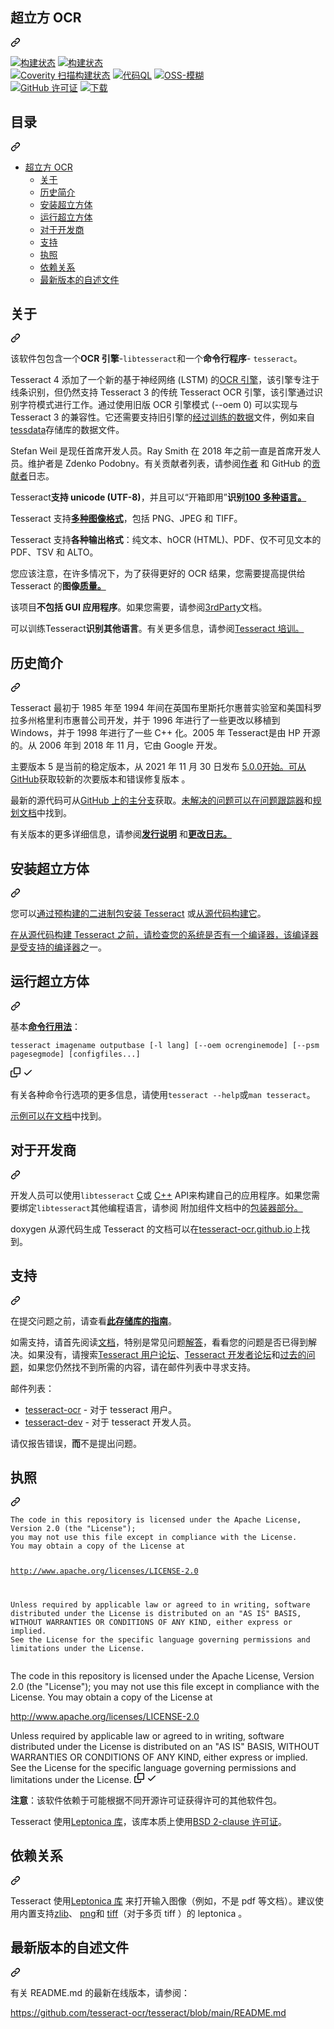 <div class="Box-sc-g0xbh4-0 bJMeLZ js-snippet-clipboard-copy-unpositioned" data-hpc="true"><article class="markdown-body entry-content container-lg" itemprop="text"><div class="markdown-heading" dir="auto"><h1 tabindex="-1" class="heading-element" dir="auto"><font style="vertical-align: inherit;"><font style="vertical-align: inherit;">超立方 OCR</font></font></h1><a id="user-content-tesseract-ocr" class="anchor" aria-label="永久链接：Tesseract OCR" href="#tesseract-ocr"><svg class="octicon octicon-link" viewBox="0 0 16 16" version="1.1" width="16" height="16" aria-hidden="true"><path d="m7.775 3.275 1.25-1.25a3.5 3.5 0 1 1 4.95 4.95l-2.5 2.5a3.5 3.5 0 0 1-4.95 0 .751.751 0 0 1 .018-1.042.751.751 0 0 1 1.042-.018 1.998 1.998 0 0 0 2.83 0l2.5-2.5a2.002 2.002 0 0 0-2.83-2.83l-1.25 1.25a.751.751 0 0 1-1.042-.018.751.751 0 0 1-.018-1.042Zm-4.69 9.64a1.998 1.998 0 0 0 2.83 0l1.25-1.25a.751.751 0 0 1 1.042.018.751.751 0 0 1 .018 1.042l-1.25 1.25a3.5 3.5 0 1 1-4.95-4.95l2.5-2.5a3.5 3.5 0 0 1 4.95 0 .751.751 0 0 1-.018 1.042.751.751 0 0 1-1.042.018 1.998 1.998 0 0 0-2.83 0l-2.5 2.5a1.998 1.998 0 0 0 0 2.83Z"></path></svg></a></div>
<p dir="auto"><a href="https://ci.appveyor.com/project/zdenop/tesseract/" rel="nofollow"><img src="https://camo.githubusercontent.com/19e120b19270b1becea099e91974144469cf61f61ae8210d000f1250e28fec6e/68747470733a2f2f63692e6170707665796f722e636f6d2f6170692f70726f6a656374732f7374617475732f6d69616830696b667366306a333831392f6272616e63682f6d61737465723f7376673d74727565" alt="构建状态" data-canonical-src="https://ci.appveyor.com/api/projects/status/miah0ikfsf0j3819/branch/master?svg=true" style="max-width: 100%;"></a>
<a href="https://github.com/tesseract-ocr/tesseract/actions/workflows/sw.yml"><img src="https://github.com/tesseract-ocr/tesseract/actions/workflows/sw.yml/badge.svg" alt="构建状态" style="max-width: 100%;"></a><br>
<a href="https://scan.coverity.com/projects/tesseract-ocr" rel="nofollow"><img src="https://camo.githubusercontent.com/0bed0e76713a73f2236203e4a8768f7bc31d29f2dac63db5722080f0d486e064/68747470733a2f2f7363616e2e636f7665726974792e636f6d2f70726f6a656374732f7465737365726163742d6f63722f62616467652e737667" alt="Coverity 扫描构建状态" data-canonical-src="https://scan.coverity.com/projects/tesseract-ocr/badge.svg" style="max-width: 100%;"></a>
<a href="https://github.com/tesseract-ocr/tesseract/security/code-scanning"><img src="https://github.com/tesseract-ocr/tesseract/workflows/CodeQL/badge.svg" alt="代码QL" style="max-width: 100%;"></a>
<a href="https://bugs.chromium.org/p/oss-fuzz/issues/list?sort=-opened&amp;can=2&amp;q=proj:tesseract-ocr" rel="nofollow"><img src="https://camo.githubusercontent.com/796fab7cd575cdf780c5fc036ffe1bff0b84a2bc62a03b0f0aec0d1d44cf6c49/68747470733a2f2f696d672e736869656c64732e696f2f62616467652f6f73732d2d66757a7a2d66757a7a696e672d627269676874677265656e" alt="OSS-模糊" data-canonical-src="https://img.shields.io/badge/oss--fuzz-fuzzing-brightgreen" style="max-width: 100%;"></a>
<br>
<a href="https://raw.githubusercontent.com/tesseract-ocr/tesseract/main/LICENSE" rel="nofollow"><img src="https://camo.githubusercontent.com/216e9b944a9edc1ba66ea58c8547654dbec223e89a8eee3e7331216c0d59f4ec/68747470733a2f2f696d672e736869656c64732e696f2f62616467652f6c6963656e73652d4170616368652d2d322e302d626c75652e737667" alt="GitHub 许可证" data-canonical-src="https://img.shields.io/badge/license-Apache--2.0-blue.svg" style="max-width: 100%;"></a>
<a href="https://github.com/tesseract-ocr/tesseract/releases/"><img src="https://camo.githubusercontent.com/3b246f2d8e0fecfa38775d87d00c82c940a32270b4e08b8af82afc3ed6194360/68747470733a2f2f696d672e736869656c64732e696f2f62616467652f646f776e6c6f61642d616c6c25323072656c65617365732d627269676874677265656e2e737667" alt="下载" data-canonical-src="https://img.shields.io/badge/download-all%20releases-brightgreen.svg" style="max-width: 100%;"></a></p>
<div class="markdown-heading" dir="auto"><h2 tabindex="-1" class="heading-element" dir="auto"><font style="vertical-align: inherit;"><font style="vertical-align: inherit;">目录</font></font></h2><a id="user-content-table-of-contents" class="anchor" aria-label="固定链接：目录" href="#table-of-contents"><svg class="octicon octicon-link" viewBox="0 0 16 16" version="1.1" width="16" height="16" aria-hidden="true"><path d="m7.775 3.275 1.25-1.25a3.5 3.5 0 1 1 4.95 4.95l-2.5 2.5a3.5 3.5 0 0 1-4.95 0 .751.751 0 0 1 .018-1.042.751.751 0 0 1 1.042-.018 1.998 1.998 0 0 0 2.83 0l2.5-2.5a2.002 2.002 0 0 0-2.83-2.83l-1.25 1.25a.751.751 0 0 1-1.042-.018.751.751 0 0 1-.018-1.042Zm-4.69 9.64a1.998 1.998 0 0 0 2.83 0l1.25-1.25a.751.751 0 0 1 1.042.018.751.751 0 0 1 .018 1.042l-1.25 1.25a3.5 3.5 0 1 1-4.95-4.95l2.5-2.5a3.5 3.5 0 0 1 4.95 0 .751.751 0 0 1-.018 1.042.751.751 0 0 1-1.042.018 1.998 1.998 0 0 0-2.83 0l-2.5 2.5a1.998 1.998 0 0 0 0 2.83Z"></path></svg></a></div>
<ul dir="auto">
<li><a href="#tesseract-ocr"><font style="vertical-align: inherit;"><font style="vertical-align: inherit;">超立方 OCR</font></font></a>
<ul dir="auto">
<li><a href="#about"><font style="vertical-align: inherit;"><font style="vertical-align: inherit;">关于</font></font></a></li>
<li><a href="#brief-history"><font style="vertical-align: inherit;"><font style="vertical-align: inherit;">历史简介</font></font></a></li>
<li><a href="#installing-tesseract"><font style="vertical-align: inherit;"><font style="vertical-align: inherit;">安装超立方体</font></font></a></li>
<li><a href="#running-tesseract"><font style="vertical-align: inherit;"><font style="vertical-align: inherit;">运行超立方体</font></font></a></li>
<li><a href="#for-developers"><font style="vertical-align: inherit;"><font style="vertical-align: inherit;">对于开发商</font></font></a></li>
<li><a href="#support"><font style="vertical-align: inherit;"><font style="vertical-align: inherit;">支持</font></font></a></li>
<li><a href="#license"><font style="vertical-align: inherit;"><font style="vertical-align: inherit;">执照</font></font></a></li>
<li><a href="#dependencies"><font style="vertical-align: inherit;"><font style="vertical-align: inherit;">依赖关系</font></font></a></li>
<li><a href="#latest-version-of-readme"><font style="vertical-align: inherit;"><font style="vertical-align: inherit;">最新版本的自述文件</font></font></a></li>
</ul>
</li>
</ul>
<div class="markdown-heading" dir="auto"><h2 tabindex="-1" class="heading-element" dir="auto"><font style="vertical-align: inherit;"><font style="vertical-align: inherit;">关于</font></font></h2><a id="user-content-about" class="anchor" aria-label="永久链接：关于" href="#about"><svg class="octicon octicon-link" viewBox="0 0 16 16" version="1.1" width="16" height="16" aria-hidden="true"><path d="m7.775 3.275 1.25-1.25a3.5 3.5 0 1 1 4.95 4.95l-2.5 2.5a3.5 3.5 0 0 1-4.95 0 .751.751 0 0 1 .018-1.042.751.751 0 0 1 1.042-.018 1.998 1.998 0 0 0 2.83 0l2.5-2.5a2.002 2.002 0 0 0-2.83-2.83l-1.25 1.25a.751.751 0 0 1-1.042-.018.751.751 0 0 1-.018-1.042Zm-4.69 9.64a1.998 1.998 0 0 0 2.83 0l1.25-1.25a.751.751 0 0 1 1.042.018.751.751 0 0 1 .018 1.042l-1.25 1.25a3.5 3.5 0 1 1-4.95-4.95l2.5-2.5a3.5 3.5 0 0 1 4.95 0 .751.751 0 0 1-.018 1.042.751.751 0 0 1-1.042.018 1.998 1.998 0 0 0-2.83 0l-2.5 2.5a1.998 1.998 0 0 0 0 2.83Z"></path></svg></a></div>
<p dir="auto"><font style="vertical-align: inherit;"><font style="vertical-align: inherit;">该软件包包含一个</font></font><strong><font style="vertical-align: inherit;"><font style="vertical-align: inherit;">OCR 引擎</font></font></strong><font style="vertical-align: inherit;"><font style="vertical-align: inherit;">-</font></font><code>libtesseract</code><font style="vertical-align: inherit;"><font style="vertical-align: inherit;">和一个</font></font><strong><font style="vertical-align: inherit;"><font style="vertical-align: inherit;">命令行程序</font></font></strong><font style="vertical-align: inherit;"><font style="vertical-align: inherit;">- </font></font><code>tesseract</code><font style="vertical-align: inherit;"><font style="vertical-align: inherit;">。</font></font></p>
<p dir="auto"><font style="vertical-align: inherit;"><font style="vertical-align: inherit;">Tesseract 4 添加了一个新的基于神经网络 (LSTM) 的</font></font><a href="https://en.wikipedia.org/wiki/Optical_character_recognition" rel="nofollow"><font style="vertical-align: inherit;"><font style="vertical-align: inherit;">OCR 引擎</font></font></a><font style="vertical-align: inherit;"><font style="vertical-align: inherit;">，该引擎专注于线条识别，但仍然支持 Tesseract 3 的传统 Tesseract OCR 引擎，该引擎通过识别字符模式进行工作。</font><font style="vertical-align: inherit;">通过使用旧版 OCR 引擎模式 (--oem 0) 可以实现与 Tesseract 3 的兼容性。</font><font style="vertical-align: inherit;">它还需要支持旧引擎的</font></font><a href="https://tesseract-ocr.github.io/tessdoc/Data-Files.html" rel="nofollow"><font style="vertical-align: inherit;"><font style="vertical-align: inherit;">经过训练的数据</font></font></a><font style="vertical-align: inherit;"><font style="vertical-align: inherit;">文件，例如来自</font></font><a href="https://github.com/tesseract-ocr/tessdata"><font style="vertical-align: inherit;"><font style="vertical-align: inherit;">tessdata</font></font></a><font style="vertical-align: inherit;"><font style="vertical-align: inherit;">存储库的数据文件。</font></font></p>
<p dir="auto"><font style="vertical-align: inherit;"><font style="vertical-align: inherit;">Stefan Weil 是现任首席开发人员。</font><font style="vertical-align: inherit;">Ray Smith 在 2018 年之前一直是首席开发人员。维护者是 Zdenko Podobny。</font><font style="vertical-align: inherit;">有关贡献者列表，请参阅</font></font><a href="https://github.com/tesseract-ocr/tesseract/blob/main/AUTHORS"><font style="vertical-align: inherit;"><font style="vertical-align: inherit;">作者</font></font></a><font style="vertical-align: inherit;"><font style="vertical-align: inherit;">
和 GitHub 的</font></font><a href="https://github.com/tesseract-ocr/tesseract/graphs/contributors"><font style="vertical-align: inherit;"><font style="vertical-align: inherit;">贡献者</font></font></a><font style="vertical-align: inherit;"><font style="vertical-align: inherit;">日志。</font></font></p>
<p dir="auto"><font style="vertical-align: inherit;"><font style="vertical-align: inherit;">Tesseract</font></font><strong><font style="vertical-align: inherit;"><font style="vertical-align: inherit;">支持 unicode (UTF-8)</font></font></strong><font style="vertical-align: inherit;"><font style="vertical-align: inherit;">，并且可以</font><font style="vertical-align: inherit;">“开箱即用”</font></font><strong><font style="vertical-align: inherit;"><font style="vertical-align: inherit;">识别</font></font><a href="https://tesseract-ocr.github.io/tessdoc/Data-Files-in-different-versions.html" rel="nofollow"><font style="vertical-align: inherit;"><font style="vertical-align: inherit;">100 多种语言。</font></font></a></strong><font style="vertical-align: inherit;"></font></p>
<p dir="auto"><font style="vertical-align: inherit;"><font style="vertical-align: inherit;">Tesseract 支持</font></font><strong><a href="https://tesseract-ocr.github.io/tessdoc/InputFormats" rel="nofollow"><font style="vertical-align: inherit;"><font style="vertical-align: inherit;">多种图像格式</font></font></a></strong><font style="vertical-align: inherit;"><font style="vertical-align: inherit;">，包括 PNG、JPEG 和 TIFF。</font></font></p>
<p dir="auto"><font style="vertical-align: inherit;"><font style="vertical-align: inherit;">Tesseract 支持</font></font><strong><font style="vertical-align: inherit;"><font style="vertical-align: inherit;">各种输出格式</font></font></strong><font style="vertical-align: inherit;"><font style="vertical-align: inherit;">：纯文本、hOCR (HTML)、PDF、仅不可见文本的 PDF、TSV 和 ALTO。</font></font></p>
<p dir="auto"><font style="vertical-align: inherit;"><font style="vertical-align: inherit;">您应该注意，在许多情况下，为了获得更好的 OCR 结果，您需要提高</font><font style="vertical-align: inherit;">提供给 Tesseract 的</font><strong><font style="vertical-align: inherit;">图像</font></strong></font><strong><a href="https://tesseract-ocr.github.io/tessdoc/ImproveQuality.html" rel="nofollow"><font style="vertical-align: inherit;"><font style="vertical-align: inherit;">质量。</font></font></a><font style="vertical-align: inherit;"></font></strong><font style="vertical-align: inherit;"></font></p>
<p dir="auto"><font style="vertical-align: inherit;"><font style="vertical-align: inherit;">该项目</font></font><strong><font style="vertical-align: inherit;"><font style="vertical-align: inherit;">不包括 GUI 应用程序</font></font></strong><font style="vertical-align: inherit;"><font style="vertical-align: inherit;">。</font><font style="vertical-align: inherit;">如果您需要，请参阅</font></font><a href="https://tesseract-ocr.github.io/tessdoc/User-Projects-%E2%80%93-3rdParty.html" rel="nofollow"><font style="vertical-align: inherit;"><font style="vertical-align: inherit;">3rdParty</font></font></a><font style="vertical-align: inherit;"><font style="vertical-align: inherit;">文档。</font></font></p>
<p dir="auto"><font style="vertical-align: inherit;"><font style="vertical-align: inherit;">可以训练Tesseract</font></font><strong><font style="vertical-align: inherit;"><font style="vertical-align: inherit;">识别其他语言</font></font></strong><font style="vertical-align: inherit;"><font style="vertical-align: inherit;">。</font><font style="vertical-align: inherit;">有关更多信息，</font><font style="vertical-align: inherit;">请参阅</font></font><a href="https://tesseract-ocr.github.io/tessdoc/Training-Tesseract.html" rel="nofollow"><font style="vertical-align: inherit;"><font style="vertical-align: inherit;">Tesseract 培训。</font></font></a><font style="vertical-align: inherit;"></font></p>
<div class="markdown-heading" dir="auto"><h2 tabindex="-1" class="heading-element" dir="auto"><font style="vertical-align: inherit;"><font style="vertical-align: inherit;">历史简介</font></font></h2><a id="user-content-brief-history" class="anchor" aria-label="永久链接：简史" href="#brief-history"><svg class="octicon octicon-link" viewBox="0 0 16 16" version="1.1" width="16" height="16" aria-hidden="true"><path d="m7.775 3.275 1.25-1.25a3.5 3.5 0 1 1 4.95 4.95l-2.5 2.5a3.5 3.5 0 0 1-4.95 0 .751.751 0 0 1 .018-1.042.751.751 0 0 1 1.042-.018 1.998 1.998 0 0 0 2.83 0l2.5-2.5a2.002 2.002 0 0 0-2.83-2.83l-1.25 1.25a.751.751 0 0 1-1.042-.018.751.751 0 0 1-.018-1.042Zm-4.69 9.64a1.998 1.998 0 0 0 2.83 0l1.25-1.25a.751.751 0 0 1 1.042.018.751.751 0 0 1 .018 1.042l-1.25 1.25a3.5 3.5 0 1 1-4.95-4.95l2.5-2.5a3.5 3.5 0 0 1 4.95 0 .751.751 0 0 1-.018 1.042.751.751 0 0 1-1.042.018 1.998 1.998 0 0 0-2.83 0l-2.5 2.5a1.998 1.998 0 0 0 0 2.83Z"></path></svg></a></div>
<p dir="auto"><font style="vertical-align: inherit;"><font style="vertical-align: inherit;">Tesseract 最初于 1985 年至 1994 年间在英国布里斯托尔惠普实验室和美国科罗拉多州格里利市惠普公司开发，并于 1996 年进行了一些更改以移植到 Windows，并于 1998 年进行了一些 C++ 化。2005 年 Tesseract是由 HP 开源的。</font><font style="vertical-align: inherit;">从 2006 年到 2018 年 11 月，它由 Google 开发。</font></font></p>
<p dir="auto"><font style="vertical-align: inherit;"><font style="vertical-align: inherit;">主要版本 5 是当前的稳定版本，从 2021 年 11 月 30 日发布
</font></font><a href="https://github.com/tesseract-ocr/tesseract/releases/tag/5.0.0"><font style="vertical-align: inherit;"><font style="vertical-align: inherit;">5.0.0开始。可从</font></font></a><font style="vertical-align: inherit;"></font><a href="https://github.com/tesseract-ocr/tesseract/releases/"><font style="vertical-align: inherit;"><font style="vertical-align: inherit;">GitHub</font></font></a><font style="vertical-align: inherit;"><font style="vertical-align: inherit;">获取较新的次要版本和错误修复版本
</font><font style="vertical-align: inherit;">。</font></font></p>
<p dir="auto"><font style="vertical-align: inherit;"><font style="vertical-align: inherit;">最新的源代码可从</font></font><a href="https://github.com/tesseract-ocr/tesseract/tree/main"><font style="vertical-align: inherit;"><font style="vertical-align: inherit;">GitHub 上的主分支</font></font></a><font style="vertical-align: inherit;"><font style="vertical-align: inherit;">获取。</font></font><a href="https://github.com/tesseract-ocr/tesseract/issues"><font style="vertical-align: inherit;"><font style="vertical-align: inherit;">未解决的问题可以在问题跟踪器</font></font></a><font style="vertical-align: inherit;"><font style="vertical-align: inherit;">和</font></font><a href="https://tesseract-ocr.github.io/tessdoc/Planning.html" rel="nofollow"><font style="vertical-align: inherit;"><font style="vertical-align: inherit;">规划文档</font></font></a><font style="vertical-align: inherit;"><font style="vertical-align: inherit;">中找到</font><font style="vertical-align: inherit;">。</font></font></p>
<p dir="auto"><font style="vertical-align: inherit;"><font style="vertical-align: inherit;">有关版本的更多详细信息，</font><font style="vertical-align: inherit;">请参阅</font></font><strong><a href="https://tesseract-ocr.github.io/tessdoc/ReleaseNotes.html" rel="nofollow"><font style="vertical-align: inherit;"><font style="vertical-align: inherit;">发行说明</font></font></a></strong><font style="vertical-align: inherit;"><font style="vertical-align: inherit;">
和</font></font><strong><a href="https://github.com/tesseract-ocr/tesseract/blob/main/ChangeLog"><font style="vertical-align: inherit;"><font style="vertical-align: inherit;">更改日志。</font></font></a></strong><font style="vertical-align: inherit;"></font></p>
<div class="markdown-heading" dir="auto"><h2 tabindex="-1" class="heading-element" dir="auto"><font style="vertical-align: inherit;"><font style="vertical-align: inherit;">安装超立方体</font></font></h2><a id="user-content-installing-tesseract" class="anchor" aria-label="永久链接：安装 Tesseract" href="#installing-tesseract"><svg class="octicon octicon-link" viewBox="0 0 16 16" version="1.1" width="16" height="16" aria-hidden="true"><path d="m7.775 3.275 1.25-1.25a3.5 3.5 0 1 1 4.95 4.95l-2.5 2.5a3.5 3.5 0 0 1-4.95 0 .751.751 0 0 1 .018-1.042.751.751 0 0 1 1.042-.018 1.998 1.998 0 0 0 2.83 0l2.5-2.5a2.002 2.002 0 0 0-2.83-2.83l-1.25 1.25a.751.751 0 0 1-1.042-.018.751.751 0 0 1-.018-1.042Zm-4.69 9.64a1.998 1.998 0 0 0 2.83 0l1.25-1.25a.751.751 0 0 1 1.042.018.751.751 0 0 1 .018 1.042l-1.25 1.25a3.5 3.5 0 1 1-4.95-4.95l2.5-2.5a3.5 3.5 0 0 1 4.95 0 .751.751 0 0 1-.018 1.042.751.751 0 0 1-1.042.018 1.998 1.998 0 0 0-2.83 0l-2.5 2.5a1.998 1.998 0 0 0 0 2.83Z"></path></svg></a></div>
<p dir="auto"><font style="vertical-align: inherit;"><font style="vertical-align: inherit;">您可以</font></font><a href="https://tesseract-ocr.github.io/tessdoc/Installation.html" rel="nofollow"><font style="vertical-align: inherit;"><font style="vertical-align: inherit;">通过预构建的二进制包安装 Tesseract</font></font></a><font style="vertical-align: inherit;"><font style="vertical-align: inherit;">
或</font></font><a href="https://tesseract-ocr.github.io/tessdoc/Compiling.html" rel="nofollow"><font style="vertical-align: inherit;"><font style="vertical-align: inherit;">从源代码构建它</font></font></a><font style="vertical-align: inherit;"><font style="vertical-align: inherit;">。</font></font></p>
<p dir="auto"><font style="vertical-align: inherit;"></font><a href="https://tesseract-ocr.github.io/tessdoc/supported-compilers.html" rel="nofollow"><font style="vertical-align: inherit;"><font style="vertical-align: inherit;">在从源代码构建 Tesseract 之前，请检查您的系统是否有一个编译器，该编译器是受支持的编译器</font></font></a><font style="vertical-align: inherit;"><font style="vertical-align: inherit;">之一</font><font style="vertical-align: inherit;">。</font></font></p>
<div class="markdown-heading" dir="auto"><h2 tabindex="-1" class="heading-element" dir="auto"><font style="vertical-align: inherit;"><font style="vertical-align: inherit;">运行超立方体</font></font></h2><a id="user-content-running-tesseract" class="anchor" aria-label="永久链接：运行 Tesseract" href="#running-tesseract"><svg class="octicon octicon-link" viewBox="0 0 16 16" version="1.1" width="16" height="16" aria-hidden="true"><path d="m7.775 3.275 1.25-1.25a3.5 3.5 0 1 1 4.95 4.95l-2.5 2.5a3.5 3.5 0 0 1-4.95 0 .751.751 0 0 1 .018-1.042.751.751 0 0 1 1.042-.018 1.998 1.998 0 0 0 2.83 0l2.5-2.5a2.002 2.002 0 0 0-2.83-2.83l-1.25 1.25a.751.751 0 0 1-1.042-.018.751.751 0 0 1-.018-1.042Zm-4.69 9.64a1.998 1.998 0 0 0 2.83 0l1.25-1.25a.751.751 0 0 1 1.042.018.751.751 0 0 1 .018 1.042l-1.25 1.25a3.5 3.5 0 1 1-4.95-4.95l2.5-2.5a3.5 3.5 0 0 1 4.95 0 .751.751 0 0 1-.018 1.042.751.751 0 0 1-1.042.018 1.998 1.998 0 0 0-2.83 0l-2.5 2.5a1.998 1.998 0 0 0 0 2.83Z"></path></svg></a></div>
<p dir="auto"><font style="vertical-align: inherit;"><font style="vertical-align: inherit;">基本</font></font><strong><a href="https://tesseract-ocr.github.io/tessdoc/Command-Line-Usage.html" rel="nofollow"><font style="vertical-align: inherit;"><font style="vertical-align: inherit;">命令行用法</font></font></a></strong><font style="vertical-align: inherit;"><font style="vertical-align: inherit;">：</font></font></p>
<div class="snippet-clipboard-content notranslate position-relative overflow-auto"><pre class="notranslate"><code>tesseract imagename outputbase [-l lang] [--oem ocrenginemode] [--psm pagesegmode] [configfiles...]
</code></pre><div class="zeroclipboard-container">
    <clipboard-copy aria-label="Copy" class="ClipboardButton btn btn-invisible js-clipboard-copy m-2 p-0 tooltipped-no-delay d-flex flex-justify-center flex-items-center" data-copy-feedback="Copied!" data-tooltip-direction="w" value="tesseract imagename outputbase [-l lang] [--oem ocrenginemode] [--psm pagesegmode] [configfiles...]" tabindex="0" role="button">
      <svg aria-hidden="true" height="16" viewBox="0 0 16 16" version="1.1" width="16" data-view-component="true" class="octicon octicon-copy js-clipboard-copy-icon">
    <path d="M0 6.75C0 5.784.784 5 1.75 5h1.5a.75.75 0 0 1 0 1.5h-1.5a.25.25 0 0 0-.25.25v7.5c0 .138.112.25.25.25h7.5a.25.25 0 0 0 .25-.25v-1.5a.75.75 0 0 1 1.5 0v1.5A1.75 1.75 0 0 1 9.25 16h-7.5A1.75 1.75 0 0 1 0 14.25Z"></path><path d="M5 1.75C5 .784 5.784 0 6.75 0h7.5C15.216 0 16 .784 16 1.75v7.5A1.75 1.75 0 0 1 14.25 11h-7.5A1.75 1.75 0 0 1 5 9.25Zm1.75-.25a.25.25 0 0 0-.25.25v7.5c0 .138.112.25.25.25h7.5a.25.25 0 0 0 .25-.25v-7.5a.25.25 0 0 0-.25-.25Z"></path>
</svg>
      <svg aria-hidden="true" height="16" viewBox="0 0 16 16" version="1.1" width="16" data-view-component="true" class="octicon octicon-check js-clipboard-check-icon color-fg-success d-none">
    <path d="M13.78 4.22a.75.75 0 0 1 0 1.06l-7.25 7.25a.75.75 0 0 1-1.06 0L2.22 9.28a.751.751 0 0 1 .018-1.042.751.751 0 0 1 1.042-.018L6 10.94l6.72-6.72a.75.75 0 0 1 1.06 0Z"></path>
</svg>
    </clipboard-copy>
  </div></div>
<p dir="auto"><font style="vertical-align: inherit;"><font style="vertical-align: inherit;">有关各种命令行选项的更多信息，请使用</font></font><code>tesseract --help</code><font style="vertical-align: inherit;"><font style="vertical-align: inherit;">或</font></font><code>man tesseract</code><font style="vertical-align: inherit;"><font style="vertical-align: inherit;">。</font></font></p>
<p dir="auto"><font style="vertical-align: inherit;"></font><a href="https://tesseract-ocr.github.io/tessdoc/Command-Line-Usage.html#simplest-invocation-to-ocr-an-image" rel="nofollow"><font style="vertical-align: inherit;"><font style="vertical-align: inherit;">示例可以在文档</font></font></a><font style="vertical-align: inherit;"><font style="vertical-align: inherit;">中找到</font><font style="vertical-align: inherit;">。</font></font></p>
<div class="markdown-heading" dir="auto"><h2 tabindex="-1" class="heading-element" dir="auto"><font style="vertical-align: inherit;"><font style="vertical-align: inherit;">对于开发商</font></font></h2><a id="user-content-for-developers" class="anchor" aria-label="永久链接：对于开发人员" href="#for-developers"><svg class="octicon octicon-link" viewBox="0 0 16 16" version="1.1" width="16" height="16" aria-hidden="true"><path d="m7.775 3.275 1.25-1.25a3.5 3.5 0 1 1 4.95 4.95l-2.5 2.5a3.5 3.5 0 0 1-4.95 0 .751.751 0 0 1 .018-1.042.751.751 0 0 1 1.042-.018 1.998 1.998 0 0 0 2.83 0l2.5-2.5a2.002 2.002 0 0 0-2.83-2.83l-1.25 1.25a.751.751 0 0 1-1.042-.018.751.751 0 0 1-.018-1.042Zm-4.69 9.64a1.998 1.998 0 0 0 2.83 0l1.25-1.25a.751.751 0 0 1 1.042.018.751.751 0 0 1 .018 1.042l-1.25 1.25a3.5 3.5 0 1 1-4.95-4.95l2.5-2.5a3.5 3.5 0 0 1 4.95 0 .751.751 0 0 1-.018 1.042.751.751 0 0 1-1.042.018 1.998 1.998 0 0 0-2.83 0l-2.5 2.5a1.998 1.998 0 0 0 0 2.83Z"></path></svg></a></div>
<p dir="auto"><font style="vertical-align: inherit;"><font style="vertical-align: inherit;">开发人员可以使用</font></font><code>libtesseract</code> <a href="https://github.com/tesseract-ocr/tesseract/blob/main/include/tesseract/capi.h"><font style="vertical-align: inherit;"><font style="vertical-align: inherit;">C</font></font></a><font style="vertical-align: inherit;"><font style="vertical-align: inherit;">或
</font></font><a href="https://github.com/tesseract-ocr/tesseract/blob/main/include/tesseract/baseapi.h"><font style="vertical-align: inherit;"><font style="vertical-align: inherit;">C++</font></font></a><font style="vertical-align: inherit;"><font style="vertical-align: inherit;"> API来构建自己的应用程序。</font><font style="vertical-align: inherit;">如果您需要绑定</font></font><code>libtesseract</code><font style="vertical-align: inherit;"><font style="vertical-align: inherit;">其他编程语言，请参阅
</font><font style="vertical-align: inherit;">附加组件文档中的</font></font><a href="https://tesseract-ocr.github.io/tessdoc/AddOns.html#tesseract-wrappers" rel="nofollow"><font style="vertical-align: inherit;"><font style="vertical-align: inherit;">包装器部分。</font></font></a><font style="vertical-align: inherit;"></font></p>
<p dir="auto"><font style="vertical-align: inherit;"><font style="vertical-align: inherit;">doxygen 从源代码生成 Tesseract 的文档可以在</font></font><a href="https://tesseract-ocr.github.io/" rel="nofollow"><font style="vertical-align: inherit;"><font style="vertical-align: inherit;">tesseract-ocr.github.io</font></font></a><font style="vertical-align: inherit;"><font style="vertical-align: inherit;">上找到。</font></font></p>
<div class="markdown-heading" dir="auto"><h2 tabindex="-1" class="heading-element" dir="auto"><font style="vertical-align: inherit;"><font style="vertical-align: inherit;">支持</font></font></h2><a id="user-content-support" class="anchor" aria-label="永久链接： 支持" href="#support"><svg class="octicon octicon-link" viewBox="0 0 16 16" version="1.1" width="16" height="16" aria-hidden="true"><path d="m7.775 3.275 1.25-1.25a3.5 3.5 0 1 1 4.95 4.95l-2.5 2.5a3.5 3.5 0 0 1-4.95 0 .751.751 0 0 1 .018-1.042.751.751 0 0 1 1.042-.018 1.998 1.998 0 0 0 2.83 0l2.5-2.5a2.002 2.002 0 0 0-2.83-2.83l-1.25 1.25a.751.751 0 0 1-1.042-.018.751.751 0 0 1-.018-1.042Zm-4.69 9.64a1.998 1.998 0 0 0 2.83 0l1.25-1.25a.751.751 0 0 1 1.042.018.751.751 0 0 1 .018 1.042l-1.25 1.25a3.5 3.5 0 1 1-4.95-4.95l2.5-2.5a3.5 3.5 0 0 1 4.95 0 .751.751 0 0 1-.018 1.042.751.751 0 0 1-1.042.018 1.998 1.998 0 0 0-2.83 0l-2.5 2.5a1.998 1.998 0 0 0 0 2.83Z"></path></svg></a></div>
<p dir="auto"><font style="vertical-align: inherit;"><font style="vertical-align: inherit;">在提交问题之前，请查看</font></font><strong><a href="https://github.com/tesseract-ocr/tesseract/blob/main/CONTRIBUTING.md"><font style="vertical-align: inherit;"><font style="vertical-align: inherit;">此存储库的指南</font></font></a></strong><font style="vertical-align: inherit;"><font style="vertical-align: inherit;">。</font></font></p>
<p dir="auto"><font style="vertical-align: inherit;"><font style="vertical-align: inherit;">如需支持，请首先阅读</font></font><a href="https://tesseract-ocr.github.io/tessdoc/" rel="nofollow"><font style="vertical-align: inherit;"><font style="vertical-align: inherit;">文档</font></font></a><font style="vertical-align: inherit;"><font style="vertical-align: inherit;">，特别是常见问题</font></font><a href="https://tesseract-ocr.github.io/tessdoc/FAQ.html" rel="nofollow"><font style="vertical-align: inherit;"><font style="vertical-align: inherit;">解答</font></font></a><font style="vertical-align: inherit;"><font style="vertical-align: inherit;">，看看您的问题是否已得到解决。</font><font style="vertical-align: inherit;">如果没有，请搜索</font></font><a href="https://groups.google.com/g/tesseract-ocr" rel="nofollow"><font style="vertical-align: inherit;"><font style="vertical-align: inherit;">Tesseract 用户论坛</font></font></a><font style="vertical-align: inherit;"><font style="vertical-align: inherit;">、</font></font><a href="https://groups.google.com/g/tesseract-dev" rel="nofollow"><font style="vertical-align: inherit;"><font style="vertical-align: inherit;">Tesseract 开发者论坛</font></font></a><font style="vertical-align: inherit;"><font style="vertical-align: inherit;">和</font></font><a href="https://github.com/tesseract-ocr/tesseract/issues"><font style="vertical-align: inherit;"><font style="vertical-align: inherit;">过去的问题</font></font></a><font style="vertical-align: inherit;"><font style="vertical-align: inherit;">，如果您仍然找不到所需的内容，请在邮件列表中寻求支持。</font></font></p>
<p dir="auto"><font style="vertical-align: inherit;"><font style="vertical-align: inherit;">邮件列表：</font></font></p>
<ul dir="auto">
<li><a href="https://groups.google.com/g/tesseract-ocr" rel="nofollow"><font style="vertical-align: inherit;"><font style="vertical-align: inherit;">tesseract-ocr</font></font></a><font style="vertical-align: inherit;"><font style="vertical-align: inherit;"> - 对于 tesseract 用户。</font></font></li>
<li><a href="https://groups.google.com/g/tesseract-dev" rel="nofollow"><font style="vertical-align: inherit;"><font style="vertical-align: inherit;">tesseract-dev</font></font></a><font style="vertical-align: inherit;"><font style="vertical-align: inherit;"> - 对于 tesseract 开发人员。</font></font></li>
</ul>
<p dir="auto"><font style="vertical-align: inherit;"><font style="vertical-align: inherit;">请仅报告错误，</font></font><strong><font style="vertical-align: inherit;"><font style="vertical-align: inherit;">而</font></font></strong><font style="vertical-align: inherit;"><font style="vertical-align: inherit;">不是提出问题。</font></font></p>
<div class="markdown-heading" dir="auto"><h2 tabindex="-1" class="heading-element" dir="auto"><font style="vertical-align: inherit;"><font style="vertical-align: inherit;">执照</font></font></h2><a id="user-content-license" class="anchor" aria-label="永久链接：许可证" href="#license"><svg class="octicon octicon-link" viewBox="0 0 16 16" version="1.1" width="16" height="16" aria-hidden="true"><path d="m7.775 3.275 1.25-1.25a3.5 3.5 0 1 1 4.95 4.95l-2.5 2.5a3.5 3.5 0 0 1-4.95 0 .751.751 0 0 1 .018-1.042.751.751 0 0 1 1.042-.018 1.998 1.998 0 0 0 2.83 0l2.5-2.5a2.002 2.002 0 0 0-2.83-2.83l-1.25 1.25a.751.751 0 0 1-1.042-.018.751.751 0 0 1-.018-1.042Zm-4.69 9.64a1.998 1.998 0 0 0 2.83 0l1.25-1.25a.751.751 0 0 1 1.042.018.751.751 0 0 1 .018 1.042l-1.25 1.25a3.5 3.5 0 1 1-4.95-4.95l2.5-2.5a3.5 3.5 0 0 1 4.95 0 .751.751 0 0 1-.018 1.042.751.751 0 0 1-1.042.018 1.998 1.998 0 0 0-2.83 0l-2.5 2.5a1.998 1.998 0 0 0 0 2.83Z"></path></svg></a></div>
<div class="snippet-clipboard-content notranslate position-relative overflow-auto"><pre class="notranslate"><code>The code in this repository is licensed under the Apache License, Version 2.0 (the "License");
you may not use this file except in compliance with the License.
You may obtain a copy of the License at

   http://www.apache.org/licenses/LICENSE-2.0

Unless required by applicable law or agreed to in writing, software
distributed under the License is distributed on an "AS IS" BASIS,
WITHOUT WARRANTIES OR CONDITIONS OF ANY KIND, either express or implied.
See the License for the specific language governing permissions and
limitations under the License.
</code></pre><div class="zeroclipboard-container">
   The code in this repository is licensed under the Apache License, Version 2.0 (the &quot;License&quot;);
you may not use this file except in compliance with the License.
You may obtain a copy of the License at

   http://www.apache.org/licenses/LICENSE-2.0

Unless required by applicable law or agreed to in writing, software
distributed under the License is distributed on an &quot;AS IS&quot; BASIS,
WITHOUT WARRANTIES OR CONDITIONS OF ANY KIND, either express or implied.
See the License for the specific language governing permissions and
limitations under the License.
      <svg aria-hidden="true" height="16" viewBox="0 0 16 16" version="1.1" width="16" data-view-component="true" class="octicon octicon-copy js-clipboard-copy-icon">
    <path d="M0 6.75C0 5.784.784 5 1.75 5h1.5a.75.75 0 0 1 0 1.5h-1.5a.25.25 0 0 0-.25.25v7.5c0 .138.112.25.25.25h7.5a.25.25 0 0 0 .25-.25v-1.5a.75.75 0 0 1 1.5 0v1.5A1.75 1.75 0 0 1 9.25 16h-7.5A1.75 1.75 0 0 1 0 14.25Z"></path><path d="M5 1.75C5 .784 5.784 0 6.75 0h7.5C15.216 0 16 .784 16 1.75v7.5A1.75 1.75 0 0 1 14.25 11h-7.5A1.75 1.75 0 0 1 5 9.25Zm1.75-.25a.25.25 0 0 0-.25.25v7.5c0 .138.112.25.25.25h7.5a.25.25 0 0 0 .25-.25v-7.5a.25.25 0 0 0-.25-.25Z"></path>
</svg>
      <svg aria-hidden="true" height="16" viewBox="0 0 16 16" version="1.1" width="16" data-view-component="true" class="octicon octicon-check js-clipboard-check-icon color-fg-success d-none">
    <path d="M13.78 4.22a.75.75 0 0 1 0 1.06l-7.25 7.25a.75.75 0 0 1-1.06 0L2.22 9.28a.751.751 0 0 1 .018-1.042.751.751 0 0 1 1.042-.018L6 10.94l6.72-6.72a.75.75 0 0 1 1.06 0Z"></path>
</svg>
    </clipboard-copy>
  </div></div>
<p dir="auto"><strong><font style="vertical-align: inherit;"><font style="vertical-align: inherit;">注意</font></font></strong><font style="vertical-align: inherit;"><font style="vertical-align: inherit;">：该软件依赖于可能根据不同开源许可证获得许可的其他软件包。</font></font></p>
<p dir="auto"><font style="vertical-align: inherit;"><font style="vertical-align: inherit;">Tesseract 使用</font></font><a href="http://leptonica.com/" rel="nofollow"><font style="vertical-align: inherit;"><font style="vertical-align: inherit;">Leptonica 库</font></font></a><font style="vertical-align: inherit;"><font style="vertical-align: inherit;">，该库本质上使用</font></font><a href="http://leptonica.com/about-the-license.html" rel="nofollow"><font style="vertical-align: inherit;"><font style="vertical-align: inherit;">BSD 2-clause 许可证</font></font></a><font style="vertical-align: inherit;"><font style="vertical-align: inherit;">。</font></font></p>
<div class="markdown-heading" dir="auto"><h2 tabindex="-1" class="heading-element" dir="auto"><font style="vertical-align: inherit;"><font style="vertical-align: inherit;">依赖关系</font></font></h2><a id="user-content-dependencies" class="anchor" aria-label="永久链接：依赖关系" href="#dependencies"><svg class="octicon octicon-link" viewBox="0 0 16 16" version="1.1" width="16" height="16" aria-hidden="true"><path d="m7.775 3.275 1.25-1.25a3.5 3.5 0 1 1 4.95 4.95l-2.5 2.5a3.5 3.5 0 0 1-4.95 0 .751.751 0 0 1 .018-1.042.751.751 0 0 1 1.042-.018 1.998 1.998 0 0 0 2.83 0l2.5-2.5a2.002 2.002 0 0 0-2.83-2.83l-1.25 1.25a.751.751 0 0 1-1.042-.018.751.751 0 0 1-.018-1.042Zm-4.69 9.64a1.998 1.998 0 0 0 2.83 0l1.25-1.25a.751.751 0 0 1 1.042.018.751.751 0 0 1 .018 1.042l-1.25 1.25a3.5 3.5 0 1 1-4.95-4.95l2.5-2.5a3.5 3.5 0 0 1 4.95 0 .751.751 0 0 1-.018 1.042.751.751 0 0 1-1.042.018 1.998 1.998 0 0 0-2.83 0l-2.5 2.5a1.998 1.998 0 0 0 0 2.83Z"></path></svg></a></div>
<p dir="auto"><font style="vertical-align: inherit;"><font style="vertical-align: inherit;">Tesseract 使用</font></font><a href="https://github.com/DanBloomberg/leptonica"><font style="vertical-align: inherit;"><font style="vertical-align: inherit;">Leptonica 库</font></font></a><font style="vertical-align: inherit;"><font style="vertical-align: inherit;">
来打开输入图像（例如，不是 pdf 等文档）。</font><font style="vertical-align: inherit;">建议使用内置支持</font></font><a href="https://zlib.net" rel="nofollow"><font style="vertical-align: inherit;"><font style="vertical-align: inherit;">zlib</font></font></a><font style="vertical-align: inherit;"><font style="vertical-align: inherit;">、
 </font></font><a href="https://sourceforge.net/projects/libpng" rel="nofollow"><font style="vertical-align: inherit;"><font style="vertical-align: inherit;">png</font></font></a><font style="vertical-align: inherit;"><font style="vertical-align: inherit;">和
</font></font><a href="http://www.simplesystems.org/libtiff" rel="nofollow"><font style="vertical-align: inherit;"><font style="vertical-align: inherit;">tiff</font></font></a><font style="vertical-align: inherit;"><font style="vertical-align: inherit;">（对于多页 tiff ）的 leptonica 。</font></font></p>
<div class="markdown-heading" dir="auto"><h2 tabindex="-1" class="heading-element" dir="auto"><font style="vertical-align: inherit;"><font style="vertical-align: inherit;">最新版本的自述文件</font></font></h2><a id="user-content-latest-version-of-readme" class="anchor" aria-label="永久链接：最新版本的自述文件" href="#latest-version-of-readme"><svg class="octicon octicon-link" viewBox="0 0 16 16" version="1.1" width="16" height="16" aria-hidden="true"><path d="m7.775 3.275 1.25-1.25a3.5 3.5 0 1 1 4.95 4.95l-2.5 2.5a3.5 3.5 0 0 1-4.95 0 .751.751 0 0 1 .018-1.042.751.751 0 0 1 1.042-.018 1.998 1.998 0 0 0 2.83 0l2.5-2.5a2.002 2.002 0 0 0-2.83-2.83l-1.25 1.25a.751.751 0 0 1-1.042-.018.751.751 0 0 1-.018-1.042Zm-4.69 9.64a1.998 1.998 0 0 0 2.83 0l1.25-1.25a.751.751 0 0 1 1.042.018.751.751 0 0 1 .018 1.042l-1.25 1.25a3.5 3.5 0 1 1-4.95-4.95l2.5-2.5a3.5 3.5 0 0 1 4.95 0 .751.751 0 0 1-.018 1.042.751.751 0 0 1-1.042.018 1.998 1.998 0 0 0-2.83 0l-2.5 2.5a1.998 1.998 0 0 0 0 2.83Z"></path></svg></a></div>
<p dir="auto"><font style="vertical-align: inherit;"><font style="vertical-align: inherit;">有关 README.md 的最新在线版本，请参阅：</font></font></p>
<p dir="auto"><a href="https://github.com/tesseract-ocr/tesseract/blob/main/README.md"><font style="vertical-align: inherit;"><font style="vertical-align: inherit;">https://github.com/tesseract-ocr/tesseract/blob/main/README.md</font></font></a></p>
</article></div>
